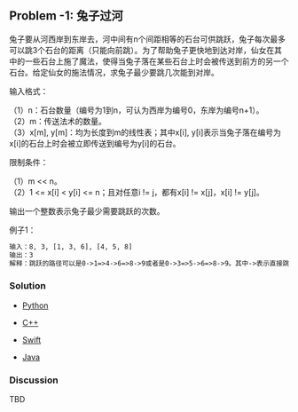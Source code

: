 ## Problem -1: 兔子过河

兔子要从河西岸到东岸去，河中间有n个间距相等的石台可供跳跃，兔子每次最多可以跳3个石台的距离（只能向前跳）。为了帮助兔子更快地到达对岸，仙女在其中的一些石台上施了魔法，使得当兔子落在某些石台上时会被传送到前方的另一个石台。给定仙女的施法情况，求兔子最少要跳几次能到对岸。

输入格式：

（1）n：石台数量（编号为1到n，可认为西岸为编号0，东岸为编号n+1）。  
（2）m：传送法术的数量。  
（3）x[m], y[m]：均为长度到m的线性表；其中x[i], y[i]表示当兔子落在编号为x[i]的石台上时会被立即传送到编号为y[i]的石台。

限制条件：

（1）m << n。  
（2）1 <= x[i] < y[i] <= n；且对任意i != j，都有x[i] != x[j]，x[i] != y[j]。

输出一个整数表示兔子最少需要跳跃的次数。


例子1：
```txt
输入：8, 3, [1, 3, 6], [4, 5, 8]
输出：3
解释：跳跃的路径可以是0->1=>4->6=>8->9或者是0->3=>5->6=>8->9。其中->表示直接跳跃，=>表示被传送。
```

### Solution

- [Python](../python/problem-1.py)

- [C++](../cpp/problem-1.cpp)

- [Swift](../swift/problem-1.swift)

- [Java](../java/problem-1.java)

### Discussion

TBD

